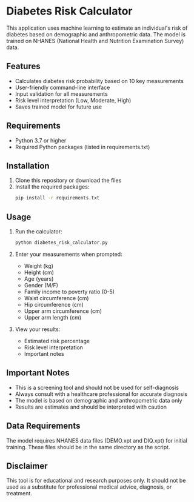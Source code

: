 # Diabetes Risk Calculator

This application uses machine learning to estimate an individual's risk of diabetes based on demographic and anthropometric data. The model is trained on NHANES (National Health and Nutrition Examination Survey) data.

## Features

- Calculates diabetes risk probability based on 10 key measurements
- User-friendly command-line interface
- Input validation for all measurements
- Risk level interpretation (Low, Moderate, High)
- Saves trained model for future use

## Requirements

- Python 3.7 or higher
- Required Python packages (listed in requirements.txt)

## Installation

1. Clone this repository or download the files
2. Install the required packages:
   ```bash
   pip install -r requirements.txt
   ```

## Usage

1. Run the calculator:
   ```bash
   python diabetes_risk_calculator.py
   ```

2. Enter your measurements when prompted:
   - Weight (kg)
   - Height (cm)
   - Age (years)
   - Gender (M/F)
   - Family income to poverty ratio (0-5)
   - Waist circumference (cm)
   - Hip circumference (cm)
   - Upper arm circumference (cm)
   - Upper arm length (cm)

3. View your results:
   - Estimated risk percentage
   - Risk level interpretation
   - Important notes

## Important Notes

- This is a screening tool and should not be used for self-diagnosis
- Always consult with a healthcare professional for accurate diagnosis
- The model is based on demographic and anthropometric data only
- Results are estimates and should be interpreted with caution

## Data Requirements

The model requires NHANES data files (DEMO.xpt and DIQ.xpt) for initial training. These files should be in the same directory as the script.

## Disclaimer

This tool is for educational and research purposes only. It should not be used as a substitute for professional medical advice, diagnosis, or treatment.